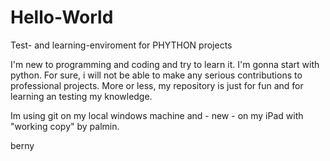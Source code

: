 # Hello-World
Test- and learning-enviroment for PHYTHON projects

I'm new to programming and coding and try to learn it. I'm gonna start with python. For sure, i will not be able to make any serious contributions to professional projects. More or less, my repository is just for fun and for learning an testing my knowledge.

Im using git on my local windows machine and - new - on my iPad with "working copy" by palmin. 

berny
